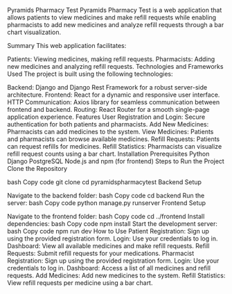 Pyramids Pharmacy Test
Pyramids Pharmacy Test is a web application that allows patients to view medicines and make refill requests while enabling pharmacists to add new medicines and analyze refill requests through a bar chart visualization.

Summary
This web application facilitates:

Patients: Viewing medicines, making refill requests.
Pharmacists: Adding new medicines and analyzing refill requests.
Technologies and Frameworks Used
The project is built using the following technologies:

Backend: Django and Django Rest Framework for a robust server-side architecture.
Frontend: React for a dynamic and responsive user interface.
HTTP Communication: Axios library for seamless communication between frontend and backend.
Routing: React Router for a smooth single-page application experience.
Features
User Registration and Login: Secure authentication for both patients and pharmacists.
Add New Medicines: Pharmacists can add medicines to the system.
View Medicines: Patients and pharmacists can browse available medicines.
Refill Requests: Patients can request refills for medicines.
Refill Statistics: Pharmacists can visualize refill request counts using a bar chart.
Installation
Prerequisites
Python
Django
PostgreSQL
Node.js and npm (for frontend)
Steps to Run the Project
Clone the Repository

bash
Copy code
git clone <repository-url>
cd pyramidspharmacytest
Backend Setup

Navigate to the backend folder:
bash
Copy code
cd backend
Run the server:
bash
Copy code
python manage.py runserver
Frontend Setup

Navigate to the frontend folder:
bash
Copy code
cd ../frontend
Install dependencies:
bash
Copy code
npm install
Start the development server:
bash
Copy code
npm run dev
How to Use
Patient
Registration: Sign up using the provided registration form.
Login: Use your credentials to log in.
Dashboard: View all available medicines and make refill requests.
Refill Requests: Submit refill requests for your medications.
Pharmacist
Registration: Sign up using the provided registration form.
Login: Use your credentials to log in.
Dashboard: Access a list of all medicines and refill requests.
Add Medicines: Add new medicines to the system.
Refill Statistics: View refill requests per medicine using a bar chart.
